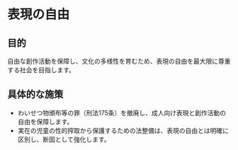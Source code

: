 # 表現の自由

## 目的

自由な創作活動を保障し、文化の多様性を育むため、表現の自由を最大限に尊重する社会を目指します。

## 具体的な施策

*   わいせつ物頒布等の罪（刑法175条）を撤廃し、成人向け表現と創作活動の自由を保障します。
*   実在の児童の性的搾取から保護するための法整備は、表現の自由とは明確に区別し、断固として強化します。